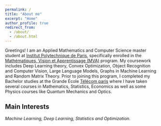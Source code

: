 ```yaml
---
permalink: /
title: "About me"
excerpt: "Home"
author_profile: true
redirect_from: 
  - /about/
  - /about.html
---
```


Greetings! 
I am an Applied Mathematics and Computer Science master student at [Institut Polytechnique de Paris](https://www.ip-paris.fr/), specifically enrolled in the [Mathématiques, Vision et Apprentissage (MVA)](https://www.master-mva.com) program. My coursework includes Deep Learning theory, Convex Optimization, Object Recognition and Computer Vision, Large Language Models, Graphs in Machine Learning and Random Matrix Theory. Prior to joining this program, I completed my Bachelor studies at the Grande École [Télécom paris](https://www.telecom-paris.fr/) where I have taken several courses in Mathematics, Statistics, Economics as well as some Physics courses like Quantum Mechanics and Optics.

**Main Interests**
-
*Machine Learning, Deep Learning, Statistics and Optimization.*
